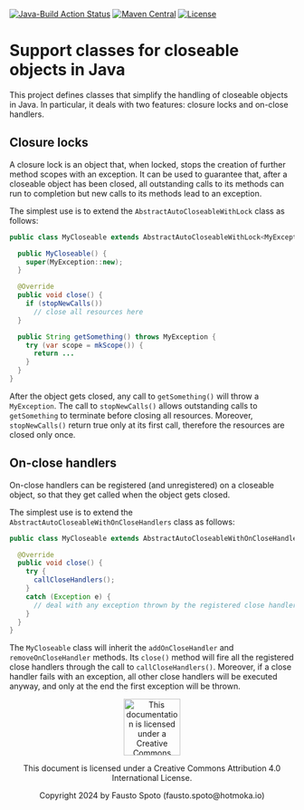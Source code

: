 [![Java-Build Action Status](https://github.com/Hotmoka/io-hotmoka-closeables/actions/workflows/java_build.yml/badge.svg)](https://github.com/Hotmoka/io-hotmoka-closeables/actions)
[![Maven Central](https://img.shields.io/maven-central/v/io.hotmoka.closeables/io-hotmoka-closeables-api.svg?label=Maven%20Central)](https://central.sonatype.com/search?smo=true&q=g:io.hotmoka.closeables)
[![License](https://img.shields.io/badge/License-Apache%202.0-blue.svg)](http://www.apache.org/licenses/LICENSE-2.0.html)

# Support classes for closeable objects in Java

This project defines classes that simplify the handling of closeable objects in Java.
In particular, it deals with two features: closure locks and on-close handlers.

## Closure locks

A closure lock is an object that, when locked, stops the creation of further method scopes
with an exception. It can be used to guarantee that, after a closeable object has been closed,
all outstanding calls to its methods can run to completion but new calls to its methods
lead to an exception.

The simplest use is to extend the `AbstractAutoCloseableWithLock` class as follows:

```java
public class MyCloseable extends AbstractAutoCloseableWithLock<MyException> {

  public MyCloseable() {
    super(MyException::new);
  }

  @Override
  public void close() {
    if (stopNewCalls())
      // close all resources here
  }

  public String getSomething() throws MyException {
    try (var scope = mkScope()) {
      return ...
    }
  }
}
```

After the object gets closed, any call to `getSomething()` will throw a `MyException`.
The call to `stopNewCalls()` allows outstanding calls to `getSomething` to terminate
before closing all resources. Moreover, `stopNewCalls()` return true only at its first call,
therefore the resources are closed only once.

## On-close handlers

On-close handlers can be registered (and unregistered)
on a closeable object, so that they get called when the object gets closed.

The simplest use is to extend the `AbstractAutoCloseableWithOnCloseHandlers` class as follows:

```java
public class MyCloseable extends AbstractAutoCloseableWithOnCloseHandlers {

  @Override
  public void close() {
    try {
      callCloseHandlers();
    }
    catch (Exception e) {
      // deal with any exception thrown by the registered close handlers
    }
  }
}
```

The `MyCloseable` class will inherit the `addOnCloseHandler` and `removeOnCloseHandler` methods.
Its `close()` method will fire all the registered close handlers through the call to
`callCloseHandlers()`. Moreover, if a close handler fails with an exception, all other close handlers
will be executed anyway, and only at the end the first exception will be thrown.

<p align="center"><img width="100" src="https://mirrors.creativecommons.org/presskit/buttons/88x31/png/by.png" alt="This documentation is licensed under a Creative Commons Attribution 4.0 International License"></p><p align="center">This document is licensed under a Creative Commons Attribution 4.0 International License.</p>

<p align="center">Copyright 2024 by Fausto Spoto (fausto.spoto@hotmoka.io)</p>